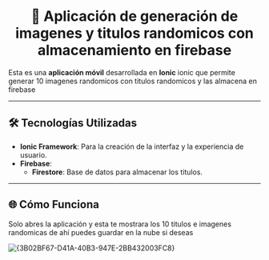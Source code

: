 <h1 align="center">📱 Aplicación de generación de imagenes y titulos randomicos con almacenamiento en firebase</h1>

<p>
  Esta es una <strong>aplicación móvil</strong> desarrollada en <strong>Ionic</strong> ionic que permite generar 10 imagenes randomicos con titulos randomicos y las almacena en firebase
</p>

---

<h2>🛠️ Tecnologías Utilizadas</h2>
<ul>
  <li><strong>Ionic Framework</strong>: Para la creación de la interfaz y la experiencia de usuario.</li>
  <li><strong>Firebase</strong>:
    <ul>
      <li><strong>Firestore</strong>: Base de datos para almacenar los titulos.</li>
    </ul>
  </li>
</ul>

---


<h2>🌐 Cómo Funciona</h2>
<p>
  Solo abres la aplicación y esta te mostrara los 10 titulos e imagenes randomicas de ahí puedes guardar en la nube si deseas 
</p>

![{3B02BF67-D41A-40B3-947E-2BB432003FC8}](https://github.com/user-attachments/assets/628031ef-4f2e-4e8e-9758-2eba6dbc0589)
